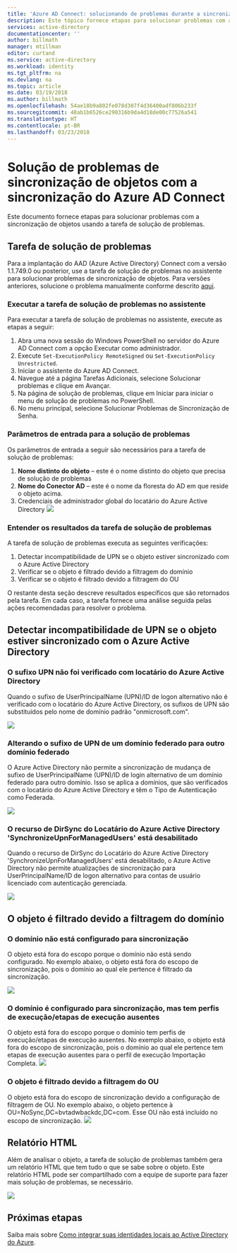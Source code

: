 ```yaml
---
title: 'Azure AD Connect: solucionando de problemas durante a sincronização | Microsoft Docs'
description: Este tópico fornece etapas para solucionar problemas com a sincronização de objetos usando a tarefa de solução de problemas.
services: active-directory
documentationcenter: ''
author: billmath
manager: mtillman
editor: curtand
ms.service: active-directory
ms.workload: identity
ms.tgt_pltfrm: na
ms.devlang: na
ms.topic: article
ms.date: 03/19/2018
ms.author: billmath
ms.openlocfilehash: 54ae18b9a802fe078d307f4d36400adf806b233f
ms.sourcegitcommit: 48ab1b6526ce290316b9da4d18de00c77526a541
ms.translationtype: HT
ms.contentlocale: pt-BR
ms.lasthandoff: 03/23/2018
---
```

# <a name="troubleshoot-object-synchronization-with-azure-ad-connect-sync"></a>Solução de problemas de sincronização de objetos com a sincronização do Azure AD Connect
Este documento fornece etapas para solucionar problemas com a sincronização de objetos usando a tarefa de solução de problemas.

## <a name="troubleshooting-task"></a>Tarefa de solução de problemas
Para a implantação do AAD (Azure Active Directory) Connect com a versão 1.1.749.0 ou posterior, use a tarefa de solução de problemas no assistente para solucionar problemas de sincronização de objetos. Para versões anteriores, solucione o problema manualmente conforme descrito [aqui](active-directory-aadconnectsync-troubleshoot-object-not-syncing.md).

### <a name="run-the-troubleshooting-task-in-the-wizard"></a>Executar a tarefa de solução de problemas no assistente
Para executar a tarefa de solução de problemas no assistente, execute as etapas a seguir:

1.  Abra uma nova sessão do Windows PowerShell no servidor do Azure AD Connect com a opção Executar como administrador.
2.  Execute `Set-ExecutionPolicy RemoteSigned` ou `Set-ExecutionPolicy Unrestricted`.
3.  Iniciar o assistente do Azure AD Connect.
4.  Navegue até a página Tarefas Adicionais, selecione Solucionar problemas e clique em Avançar.
5.  Na página de solução de problemas, clique em Iniciar para iniciar o menu de solução de problemas no PowerShell.
6.  No menu principal, selecione Solucionar Problemas de Sincronização de Senha.

### <a name="troubleshooting-input-parameters"></a>Parâmetros de entrada para a solução de problemas
Os parâmetros de entrada a seguir são necessários para a tarefa de solução de problemas:
1.  **Nome distinto do objeto** – este é o nome distinto do objeto que precisa de solução de problemas
2.  **Nome do Conector AD** – este é o nome da floresta do AD em que reside o objeto acima.
3.  Credenciais de administrador global do locatário do Azure Active Directory ![](media\active-directory-aadconnect-troubleshoot-objectsynch\objsynch1.png)

### <a name="understand-the-results-of-the-troubleshooting-task"></a>Entender os resultados da tarefa de solução de problemas
A tarefa de solução de problemas executa as seguintes verificações:

1.  Detectar incompatibilidade de UPN se o objeto estiver sincronizado com o Azure Active Directory
2.  Verificar se o objeto é filtrado devido a filtragem do domínio
3.  Verificar se o objeto é filtrado devido a filtragem do OU

O restante desta seção descreve resultados específicos que são retornados pela tarefa. Em cada caso, a tarefa fornece uma análise seguida pelas ações recomendadas para resolver o problema.

## <a name="detect-upn-mismatch-if-object-is-synced-to-azure-active-directory"></a>Detectar incompatibilidade de UPN se o objeto estiver sincronizado com o Azure Active Directory
### <a name="upn-suffix-is-not-verified-with-azure-ad-tenant"></a>O sufixo UPN não foi verificado com locatário do Azure Active Directory
Quando o sufixo de UserPrincipalName (UPN)/ID de logon alternativo não é verificado com o locatário do Azure Active Directory, os sufixos de UPN são substituídos pelo nome de domínio padrão "onmicrosoft.com".

![](media\active-directory-aadconnect-troubleshoot-objectsynch\objsynch2.png)

### <a name="changing-upn-suffix-from-one-federated-domain-to-another-federated-domain"></a>Alterando o sufixo de UPN de um domínio federado para outro domínio federado
O Azure Active Directory não permite a sincronização de mudança de sufixo de UserPrincipalName (UPN)/ID de login alternativo de um domínio federado para outro domínio. Isso se aplica a domínios, que são verificados com o locatário do Azure Active Directory e têm o Tipo de Autenticação como Federada.

![](media\active-directory-aadconnect-troubleshoot-objectsynch\objsynch3.png) 

### <a name="azure-ad-tenant-dirsync-feature-synchronizeupnformanagedusers-is-disabled"></a>O recurso de DirSync do Locatário do Azure Active Directory 'SynchronizeUpnForManagedUsers' está desabilitado
Quando o recurso de DirSync do Locatário do Azure Active Directory 'SynchronizeUpnForManagedUsers' está desabilitado, o Azure Active Directory não permite atualizações de sincronização para UserPrincipalName/ID de logon alternativo para contas de usuário licenciado com autenticação gerenciada.

![](media\active-directory-aadconnect-troubleshoot-objectsynch\objsynch4.png)

## <a name="object-is-filtered-due-to-domain-filtering"></a>O objeto é filtrado devido a filtragem do domínio
### <a name="domain-is-not-configured-to-sync"></a>O domínio não está configurado para sincronização
O objeto está fora do escopo porque o domínio não está sendo configurado. No exemplo abaixo, o objeto está fora do escopo de sincronização, pois o domínio ao qual ele pertence é filtrado da sincronização.

![](media\active-directory-aadconnect-troubleshoot-objectsynch\objsynch5.png)

### <a name="domain-is-configured-to-sync-but-is-missing-run-profilesrun-steps"></a>O domínio é configurado para sincronização, mas tem perfis de execução/etapas de execução ausentes
O objeto está fora do escopo porque o domínio tem perfis de execução/etapas de execução ausentes. No exemplo abaixo, o objeto está fora do escopo de sincronização, pois o domínio ao qual ele pertence tem etapas de execução ausentes para o perfil de execução Importação Completa.
![](media\active-directory-aadconnect-troubleshoot-objectsynch\objsynch6.png)

### <a name="object-is-filtered-due-to-ou-filtering"></a>O objeto é filtrado devido a filtragem do OU
O objeto está fora do escopo de sincronização devido a configuração de filtragem de OU. No exemplo abaixo, o objeto pertence à OU=NoSync,DC=bvtadwbackdc,DC=com.  Esse OU não está incluído no escopo de sincronização.
![](media\active-directory-aadconnect-troubleshoot-objectsynch\objsynch7.png)

## <a name="html-report"></a>Relatório HTML
Além de analisar o objeto, a tarefa de solução de problemas também gera um relatório HTML que tem tudo o que se sabe sobre o objeto. Este relatório HTML pode ser compartilhado com a equipe de suporte para fazer mais solução de problemas, se necessário.

![](media\active-directory-aadconnect-troubleshoot-objectsynch\objsynch8.png)

## <a name="next-steps"></a>Próximas etapas
Saiba mais sobre [Como integrar suas identidades locais ao Active Directory do Azure](active-directory-aadconnect.md).

